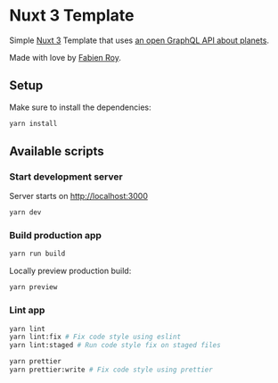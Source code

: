 # Nuxt 3 Template

Simple [Nuxt 3](https://v3.nuxtjs.org/) Template that uses
[an open GraphQL API about planets](https://github.com/ZaneTurner/PlanetsAPI).

Made with love by [Fabien Roy](https://github.com/ExiledNarwal28).

## Setup

Make sure to install the dependencies:

```bash
yarn install
```

## Available scripts

### Start development server

Server starts on [http://localhost:3000](http://localhost:300)

```bash
yarn dev
```

### Build production app

```bash
yarn run build
```

Locally preview production build:

```bash
yarn preview
```

### Lint app

```bash
yarn lint
yarn lint:fix # Fix code style using eslint
yarn lint:staged # Run code style fix on staged files

yarn prettier
yarn prettier:write # Fix code style using prettier
```
